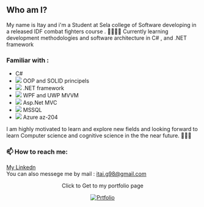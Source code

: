 ## Who am I?
My name is Itay and i'm a Student at Sela college of Software developing in a released IDF combat fighters course . 🧑🏾‍🏫📖
Currently learning development methodologies and software architecture in C# ,  and .NET framework
### Familiar with :
<ul>
 <li syle="list-style-image:url('https://raw.githubusercontent.com/itayG98/itayG98/main/002-c-sharp.png');">C# </li>
 <li><image src="003-programming.png">  OOP and SOLID principels </li>
 <li><image src="net-logo-13E6F1F153-seeklogo.com.png" >  .NET framework </li>
 <li><image src="Microsoft_WPF.png">  WPF and UWP MVVM</li>
 <li><image src="APN_NET_MVC.png">  Asp.Net MVC </li>
 <li><image src="png-clipart-microsoft-sql-server-computer-servers-database-microsoft-microsoft-sql-server-server-computer.png">  MSSQL</li>
 <li><image src="001-azure.png">  Azure az-204</li>
</ul>
I am highly motivated to learn and explore new fields and looking forward to learn Computer science and cognitive science in the the near future. 🧑🏾‍🎓


### 📫 How to reach me:
<a href="https://www.linkedin.com/in/itay-getahun/">My Linkedn</a>
<br>
You can also messege me by mail : <a href="itai.g98@gmail.com">itai.g98@gmail.com</a>

<div align="center">
<p>Click to Get to my portfolio page</p>
<a href="https://itayg98.github.io/Itay-Getahun-Portfolio/">
         <img alt="Prtfolio" src="https://user-images.githubusercontent.com/91791115/189167955-131f4728-7142-43ba-930e-f2b652c032dd.jpg"
         >
      </a>
</div>
